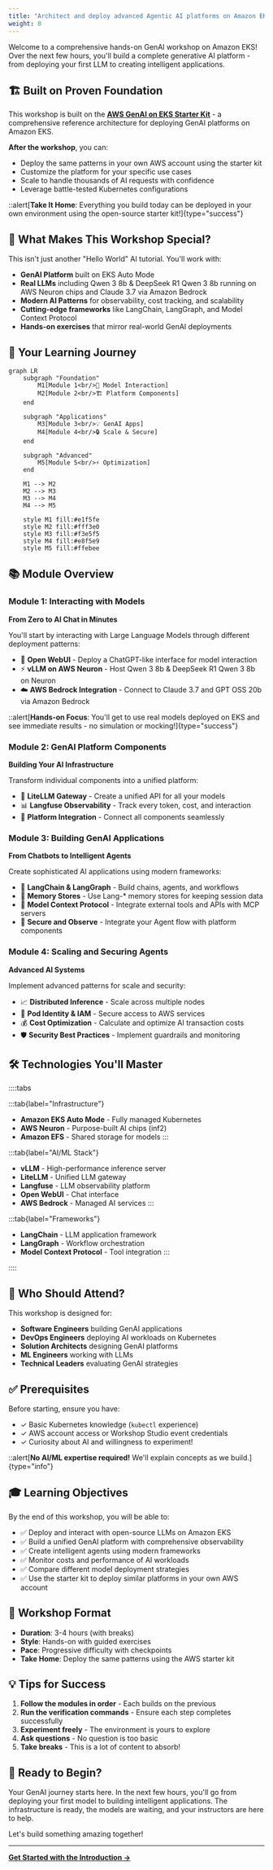 ```yaml
---
title: "Architect and deploy advanced Agentic AI platforms on Amazon EKS"
weight: 0
---
```


Welcome to a comprehensive hands-on GenAI workshop on Amazon EKS! Over the next few hours, you'll build a complete generative AI platform - from deploying your first LLM to creating intelligent applications.

## 🏗️ Built on Proven Foundation

This workshop is built on the **[AWS GenAI on EKS Starter Kit](https://github.com/aws-samples/sample-genai-on-eks-starter-kit)** - a comprehensive reference architecture for deploying GenAI platforms on Amazon EKS.

**After the workshop**, you can:
- Deploy the same patterns in your own AWS account using the starter kit
- Customize the platform for your specific use cases
- Scale to handle thousands of AI requests with confidence
- Leverage battle-tested Kubernetes configurations

::alert[**Take It Home**: Everything you build today can be deployed in your own environment using the open-source starter kit!]{type="success"}

## 🎯 What Makes This Workshop Special?

This isn't just another "Hello World" AI tutorial. You'll work with:

- **GenAI Platform** built on EKS Auto Mode
- **Real LLMs** including Qwen 3 8b & DeepSeek R1 Qwen 3 8b running on AWS Neuron chips and Claude 3.7 via Amazon Bedrock
- **Modern AI Patterns** for observability, cost tracking, and scalability
- **Cutting-edge frameworks** like LangChain, LangGraph, and Model Context Protocol
- **Hands-on exercises** that mirror real-world GenAI deployments

## 🚀 Your Learning Journey

```mermaid
graph LR
    subgraph "Foundation"
        M1[Module 1<br/>🤖 Model Interaction]
        M2[Module 2<br/>🏗️ Platform Components]
    end
    
    subgraph "Applications"
        M3[Module 3<br/>💡 GenAI Apps]
        M4[Module 4<br/>🔒 Scale & Secure]
    end
    
    subgraph "Advanced"
        M5[Module 5<br/>⚡ Optimization]
    end
    
    M1 --> M2
    M2 --> M3
    M3 --> M4
    M4 --> M5
    
    style M1 fill:#e1f5fe
    style M2 fill:#fff3e0
    style M3 fill:#f3e5f5
    style M4 fill:#e8f5e9
    style M5 fill:#ffebee
```

## 📚 Module Overview

### Module 1: Interacting with Models
**From Zero to AI Chat in Minutes**

You'll start by interacting with Large Language Models through different deployment patterns:

- 💬 **Open WebUI** - Deploy a ChatGPT-like interface for model interaction
- ⚡ **vLLM on AWS Neuron** - Host Qwen 3 8b & DeepSeek R1 Qwen 3 8b on Neuron
- ☁️ **AWS Bedrock Integration** - Connect to Claude 3.7 and GPT OSS 20b via Amazon Bedrock

::alert[**Hands-on Focus**: You'll get to use real models deployed on EKS and see immediate results - no simulation or mocking!]{type="success"}

### Module 2: GenAI Platform Components
**Building Your AI Infrastructure**

Transform individual components into a unified platform:

- 🔄 **LiteLLM Gateway** - Create a unified API for all your models
- 📊 **Langfuse Observability** - Track every token, cost, and interaction
- 🔧 **Platform Integration** - Connect all components seamlessly

### Module 3: Building GenAI Applications
**From Chatbots to Intelligent Agents**

Create sophisticated AI applications using modern frameworks:

- 🔗 **LangChain & LangGraph** - Build chains, agents, and workflows
- 💾 **Memory Stores** - Use Lang-* memory stores for keeping session data
- 🔧 **Model Context Protocol** - Integrate external tools and APIs with MCP servers
- 🤖 **Secure and Observe** - Integrate your Agent flow with platform components


### Module 4: Scaling and Securing Agents
**Advanced AI Systems**

Implement advanced patterns for scale and security:

- 📈 **Distributed Inference** - Scale across multiple nodes
- 🔐 **Pod Identity & IAM** - Secure access to AWS services
- 💰 **Cost Optimization** - Calculate and optimize AI transaction costs
- 🛡️ **Security Best Practices** - Implement guardrails and monitoring

## 🛠️ Technologies You'll Master

::::tabs

:::tab{label="Infrastructure"}
- **Amazon EKS Auto Mode** - Fully managed Kubernetes
- **AWS Neuron** - Purpose-built AI chips (inf2)
- **Amazon EFS** - Shared storage for models
:::

:::tab{label="AI/ML Stack"}
- **vLLM** - High-performance inference server
- **LiteLLM** - Unified LLM gateway
- **Langfuse** - LLM observability platform
- **Open WebUI** - Chat interface
- **AWS Bedrock** - Managed AI services
:::

:::tab{label="Frameworks"}
- **LangChain** - LLM application framework
- **LangGraph** - Workflow orchestration
- **Model Context Protocol** - Tool integration
:::

::::

## 👥 Who Should Attend?

This workshop is designed for:

- **Software Engineers** building GenAI applications
- **DevOps Engineers** deploying AI workloads on Kubernetes
- **Solution Architects** designing GenAI platforms
- **ML Engineers** working with LLMs
- **Technical Leaders** evaluating GenAI strategies

## ✅ Prerequisites

Before starting, ensure you have:

- ✓ Basic Kubernetes knowledge (`kubectl` experience)
- ✓ AWS account access or Workshop Studio event credentials
- ✓ Curiosity about AI and willingness to experiment!

::alert[**No AI/ML expertise required!** We'll explain concepts as we build.]{type="info"}

## 🎓 Learning Objectives

By the end of this workshop, you will be able to:

- ✅ Deploy and interact with open-source LLMs on Amazon EKS
- ✅ Build a unified GenAI platform with comprehensive observability
- ✅ Create intelligent agents using modern frameworks
- ✅ Monitor costs and performance of AI workloads
- ✅ Compare different model deployment strategies
- ✅ Use the starter kit to deploy similar platforms in your own AWS account

## 🚦 Workshop Format

- **Duration**: 3-4 hours (with breaks)
- **Style**: Hands-on with guided exercises
- **Pace**: Progressive difficulty with checkpoints
- **Take Home**: Deploy the same patterns using the AWS starter kit

## 💡 Tips for Success

1. **Follow the modules in order** - Each builds on the previous
2. **Run the verification commands** - Ensure each step completes successfully
3. **Experiment freely** - The environment is yours to explore
4. **Ask questions** - No question is too basic
5. **Take breaks** - This is a lot of content to absorb!

## 🎉 Ready to Begin?

Your GenAI journey starts here. In the next few hours, you'll go from deploying your first model to building intelligent applications. The infrastructure is ready, the models are waiting, and your instructors are here to help.

Let's build something amazing together!

---

**[Get Started with the Introduction →](/introduction/)**
